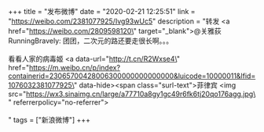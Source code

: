 +++
title = "发布微博"
date = "2020-02-21 12:25:51"
link = "https://weibo.com/2381077925/Ivg93wUc5"
description = "转发 <a href=\"https://weibo.com/2809598120\" target=\"_blank\">@关雅荻RunningBravely</a>: 团团，二次元的路还要走很长啊。。。<br><br>看看人家的病毒姬 <a data-url=\"http://t.cn/R2Wxse4\" href=\"https://m.weibo.cn/p/index?containerid=23065700428006300000000000000&luicode=10000011&lfid=1076032381077925\" data-hide><span class=\"surl-text\">菲律宾</span></a> <img src=\"https://wx3.sinaimg.cn/large/a77710a8gy1gc49r6fk6tj20qo176agg.jpg\" referrerpolicy=\"no-referrer\"><br><br>"
tags = ["新浪微博"]
+++
